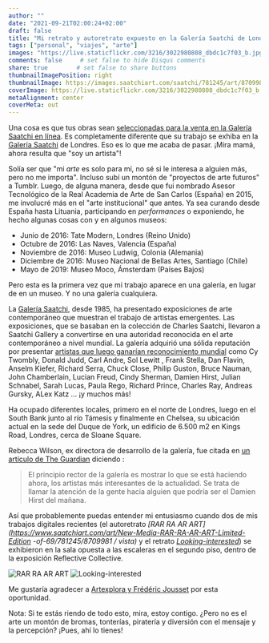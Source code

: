 ```yaml
---
author: ""
date: "2021-09-21T02:00:24+02:00"
draft: false
title: "Mi retrato y autoretrato expuesto en la Galería Saatchi de Londres"
tags: ["personal", "viajes", "arte"]
images: "https://live.staticflickr.com/3216/3022980808_dbdc1c7f03_b.jpg"
comments: false     # set false to hide Disqus comments
share: true        # set false to share buttons
thumbnailImagePosition: right
thumbnailImage: https://images.saatchiart.com/saatchi/781245/art/8709981/7773522-BEHKCIHS-8.jpg
coverImage: https://live.staticflickr.com/3216/3022980808_dbdc1c7f03_b.jpg
metaAlignment: center
coverMeta: out
---
```


Una cosa es que tus obras sean [seleccionadas para la venta en la Galería Saatchi en línea](https://www.saatchiart.com/jorgecortell). Es completamente diferente que su trabajo se exhiba en la [Galería Saatchi](https://www.saatchigallery.com/) de Londres. Eso es lo que me acaba de pasar. ¡Mira mamá, ahora resulta que "soy un artista"!

<!--more-->

Solía ​​ser que "mi *arte* es solo para mí, no sé si le interesa a alguien más, pero no me importa". Incluso subí un montón de "proyectos de arte futuros" a Tumblr. Luego, de alguna manera, desde que fui nombrado Asesor Tecnológico de la Real Academia de Arte de San Carlos (España) en 2015, me involucré más en el "arte institucional" que antes. Ya sea curando desde España hasta Lituania, participando en *performances* o exponiendo, he hecho algunas cosas con y en algunos museos:

- Junio ​​de 2016: Tate Modern, Londres (Reino Unido)
- Octubre de 2016: Las Naves, Valencia (España)
- Noviembre de 2016: Museo Ludwig, Colonia (Alemania)
- Diciembre de 2016: Museo Nacional de Bellas Artes, Santiago (Chile)
- Mayo de 2019: Museo Moco, Ámsterdam (Países Bajos)

Pero esta es la primera vez que mi trabajo aparece en una galería, en lugar de en un museo. Y no una galería cualquiera.

La [Galería Saatchi](https://www.saatchigallery.com/), desde 1985, ha presentado exposiciones de arte contemporáneo que muestran el trabajo de artistas emergentes. Las exposiciones, que se basaban en la colección de Charles Saatchi, llevaron a Saatchi Gallery a convertirse en una autoridad reconocida en el arte contemporáneo a nivel mundial. La galería adquirió una sólida reputación por presentar [artistas que luego ganarían reconocimiento mundial](https://www.saatchigallery.com/about/35-years-of-art) como Cy Twombly, Donald Judd, Carl Andre, Sol Lewitt , Frank Stella, Dan Flavin, Anselm Kiefer, Richard Serra, Chuck Close, Philip Guston, Bruce Nauman, John Chamberlain, Lucian Freud, Cindy Sherman, Damien Hirst, Julian Schnabel, Sarah Lucas, Paula Rego, Richard Prince, Charles Ray, Andreas Gursky, ALex Katz ... ¡y muchos más!

Ha ocupado diferentes locales, primero en el norte de Londres, luego en el South Bank junto al río Támesis y finalmente en Chelsea, su ubicación actual en la sede del Duque de York, un edificio de 6.500 m2 en Kings Road, Londres, cerca de Sloane Square.

Rebecca Wilson, ex directora de desarrollo de la galería, fue citada en [un artículo de The Guardian](https://www.theguardian.com/artanddesign/2008/dec/14/saatchi-revolution-continues-china-art) diciendo :

> El principio rector de la galería es mostrar lo que se está haciendo ahora, los artistas más interesantes de la actualidad. Se trata de llamar la atención de la gente hacia alguien que podría ser el Damien Hirst del mañana.

Así que probablemente puedas entender mi entusiasmo cuando dos de mis trabajos digitales recientes (el autoretrato *[RAR RA AR ART](https://www.saatchiart.com/art/New-Media-RAR-RA-AR-ART-Limited-Edition -of-69/781245/8709981 / vista)* y el retrato *[Looking-interested](https://www.saatchiart.com/art/New-Media-looking-interested-Limited-Edition-of-99/781245/8710188/view)*) se exhibieron en la sala opuesta a las escaleras en el segundo piso, dentro de la exposición Reflective Collective.

![RAR RA AR ART](https://images.saatchiart.com/saatchi/781245/art/8709981/7773522-BEHKCIHS-8.jpg)
![Looking-interested](https://images.saatchiart.com/saatchi/781245/art/8710188/7773729-JQOPXAJG-8.jpg)

Me gustaría agradecer a [Artexplora y Frédéric Jousset](https://artexplora.org/en/who-are-we/) por esta oportunidad.

Nota: Si te estás riendo de todo esto, mira, estoy contigo. ¿Pero no es el arte un montón de bromas, tonterías, piratería y diversión con el mensaje y la percepción? ¡Pues, ahí lo tienes!
